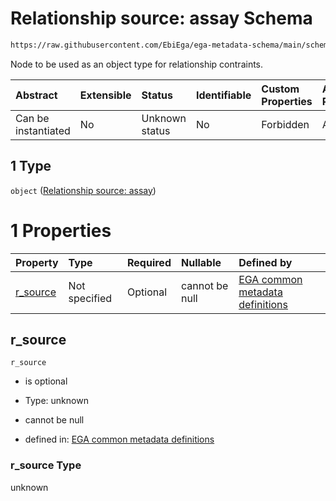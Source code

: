 # Relationship source: assay Schema

```txt
https://raw.githubusercontent.com/EbiEga/ega-metadata-schema/main/schemas/EGA.dataset.json#/properties/dataset_relationships/items/allOf/1/anyOf/0/allOf/1/anyOf/1
```

Node to be used as an object type for relationship contraints.

| Abstract            | Extensible | Status         | Identifiable | Custom Properties | Additional Properties | Access Restrictions | Defined In                                                                     |
| :------------------ | :--------- | :------------- | :----------- | :---------------- | :-------------------- | :------------------ | :----------------------------------------------------------------------------- |
| Can be instantiated | No         | Unknown status | No           | Forbidden         | Allowed               | none                | [EGA.dataset.json\*](../../../schemas/EGA.dataset.json "open original schema") |

## 1 Type

`object` ([Relationship source: assay](ega-12-definitions-relationship-source-assay.md))

# 1 Properties

| Property               | Type          | Required | Nullable       | Defined by                                                                                                                                                                                                                                                     |
| :--------------------- | :------------ | :------- | :------------- | :------------------------------------------------------------------------------------------------------------------------------------------------------------------------------------------------------------------------------------------------------------- |
| [r\_source](#r_source) | Not specified | Optional | cannot be null | [EGA common metadata definitions](ega-12-definitions-relationship-source-assay-properties-r_source.md "https://raw.githubusercontent.com/EbiEga/ega-metadata-schema/main/schemas/EGA.common-definitions.json#/definitions/r-source-assay/properties/r_source") |

## r\_source



`r_source`

*   is optional

*   Type: unknown

*   cannot be null

*   defined in: [EGA common metadata definitions](ega-12-definitions-relationship-source-assay-properties-r_source.md "https://raw.githubusercontent.com/EbiEga/ega-metadata-schema/main/schemas/EGA.common-definitions.json#/definitions/r-source-assay/properties/r_source")

### r\_source Type

unknown
